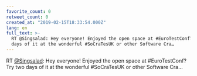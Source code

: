 ```yaml
---
favorite_count: 0
retweet_count: 0
created_at: "2019-02-15T18:33:54.000Z"
lang: en
full_text: >-
  RT @Singsalad: Hey everyone! Enjoyed the open space at #EuroTestConf? Try two
  days of it at the wonderful #SoCraTesUK or other Software Cra…
---
```


RT [@Singsalad](https://twitter.com/Singsalad): Hey everyone! Enjoyed the open
space at #EuroTestConf? Try two days of it at the wonderful #SoCraTesUK or other
Software Cra…
